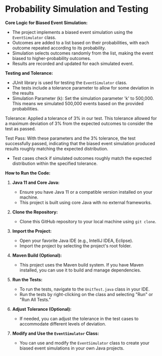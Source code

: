 # Probability Simulation and Testing

**Core Logic for Biased Event Simulation:**

- The project implements a biased event simulation using the `EventSimulator` class.
- Outcomes are added to a list based on their probabilities, with each outcome repeated according to its probability.
- Simulation selects outcomes randomly from the list, making the event biased to higher-probability outcomes.
- Results are recorded and updated for each simulated event.

**Testing and Tolerance:**

- JUnit library is used for testing the `EventSimulator` class.
- The tests include a tolerance parameter to allow for some deviation in the results
- Simulation Parameter (k):  Set the simulation parameter 'k' to 500,000. This means we simulated 500,000 events based on the provided probabilities.

Tolerance: Applied a tolerance of 3% in our test. This tolerance allowed for a maximum deviation of 3% from the expected outcomes to consider the test as passed.

Test Pass: With these parameters and the 3% tolerance, the test successfully passed, indicating that the biased event simulation produced results roughly matching the expected distribution.
- Test cases check if simulated outcomes roughly match the expected distribution within the specified tolerance.

**How to Run the Code:**

1. **Java 11 and Core Java:**
   - Ensure you have Java 11 or a compatible version installed on your machine.
   - This project is built using core Java with no external frameworks.

2. **Clone the Repository:**
   - Clone this GitHub repository to your local machine using `git clone`.

3. **Import the Project:**
   - Open your favorite Java IDE (e.g., IntelliJ IDEA, Eclipse).
   - Import the project by selecting the project's root folder.

4. **Maven Build (Optional):**
   - This project uses the Maven build system. If you have Maven installed, you can use it to build and manage dependencies.

5. **Run the Tests:**
   - To run the tests, navigate to the `UnitTest.java` class in your IDE.
   - Run the tests by right-clicking on the class and selecting "Run" or "Run All Tests."

6. **Adjust Tolerance (Optional):**
   - If needed, you can adjust the tolerance in the test cases to accommodate different levels of deviation.

7. **Modify and Use the `EventSimulator` Class:**
   - You can use and modify the `EventSimulator` class to create your biased event simulations in your own Java projects.

